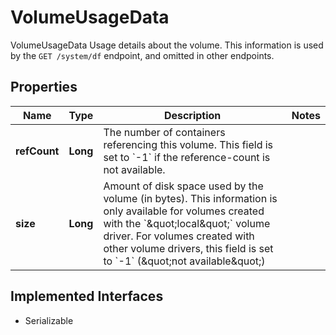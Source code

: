 

# VolumeUsageData

VolumeUsageData Usage details about the volume. This information is used by the `GET /system/df` endpoint, and omitted in other endpoints.

## Properties

Name | Type | Description | Notes
------------ | ------------- | ------------- | -------------
**refCount** | **Long** | The number of containers referencing this volume. This field is set to &#x60;-1&#x60; if the reference-count is not available. | 
**size** | **Long** | Amount of disk space used by the volume (in bytes). This information is only available for volumes created with the &#x60;\&quot;local\&quot;&#x60; volume driver. For volumes created with other volume drivers, this field is set to &#x60;-1&#x60; (\&quot;not available\&quot;) | 


## Implemented Interfaces

* Serializable


